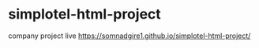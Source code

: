# simplotel-html-project
company project
live
https://somnadgire1.github.io/simplotel-html-project/

